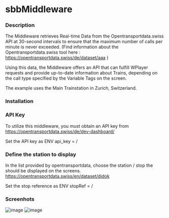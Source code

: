 # sbbMiddleware

### Description 

The Middleware retrieves Real-time Data from the Opentransportdata.swiss API at 30-second intervals to ensure that the maximum number of calls per minute is never exceeded.
(Find information about the Opentransportdata.swiss tool here : https://opentransportdata.swiss/de/dataset/aaa )

Using this data, the Middleware offers an API that can fulfill WPlayer requests and provide up-to-date information about Trains, depending on the call type specified by the Variable Tags on the screen.

The example uses the Main Trainstation in Zurich, Switzerland.



### Installation 


### API Key 
To utilize this middleware, you must obtain an API key from https://opentransportdata.swiss/de/dev-dashboard/  

Set the API key as ENV api_key = /<your received api key/>

### Define the station to display 

In the list provided by opentransportdata, choose the station / stop the should be displayed on the screens. 
https://opentransportdata.swiss/en/dataset/didok 

Set the stop reference as ENV stopRef = /<selected Stop Reference/>


### Screenhots
![image](https://user-images.githubusercontent.com/50730110/222460665-1f615571-d65c-45c9-8f77-66f36677eaec.png)
![image](https://user-images.githubusercontent.com/50730110/222460790-823dea24-5b90-4f9d-ab37-96ff43404fa7.png)
